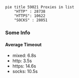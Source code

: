 
```mermaid
pie title 59021 Proxies in list
    "HTTP" : 28738
    "HTTPS": 10622
    "SOCKS" : 28051
```

### Some Info
#### Average Timeout

- mixed: 6.8s
- http: 3.5s
- https: 14.6s
- socks: 10.5s